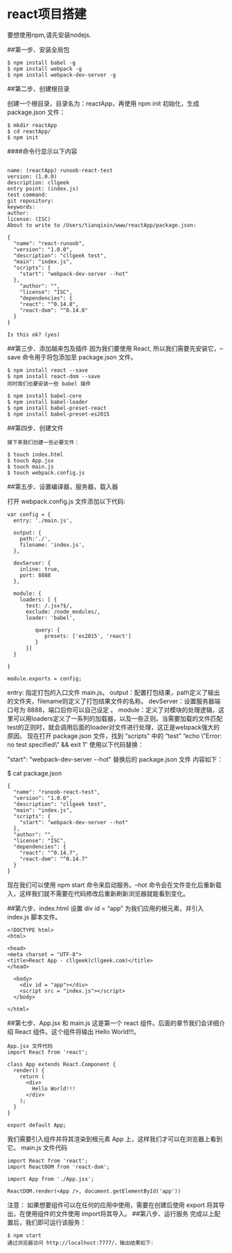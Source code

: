 # react项目搭建
要想使用npm,请先安装nodejs.

##第一步、安装全局包
```
$ npm install babel -g
$ npm install webpack -g
$ npm install webpack-dev-server -g
```
##第二步、创建根目录

创建一个根目录，目录名为：reactApp，再使用 npm init 初始化，生成 package.json 文件：
```
$ mkdir reactApp
$ cd reactApp/
$ npm init
```
####命令行显示以下内容
```

name: (reactApp) runoob-react-test
version: (1.0.0)
description: cllgeek
entry point: (index.js)
test command:
git repository:
keywords:
author:
license: (ISC)
About to write to /Users/tianqixin/www/reactApp/package.json:

{
  "name": "react-runoob",
  "version": "1.0.0",
  "description": "cllgeek test",
  "main": "index.js",
  "scripts": {
    "start": "webpack-dev-server --hot"
  },
    "author": "",
    "license": "ISC",
    "dependencies": {
    "react": "^0.14.8",
    "react-dom": "^0.14.8"
  }
}

Is this ok? (yes)
```
##第三步、添加越来包及插件
因为我们要使用 React, 所以我们需要先安装它，–save 命令用于将包添加至 package.json 文件。
```
$ npm install react --save
$ npm install react-dom --save
同时我们也要安装一些 babel 插件

$ npm install babel-core
$ npm install babel-loader
$ npm install babel-preset-react
$ npm install babel-preset-es2015
```
##第四步、创建文件
```
接下来我们创建一些必要文件：

$ touch index.html
$ touch App.jsx
$ touch main.js
$ touch webpack.config.js
```
##第五步、设置编译器，服务器，载入器

打开 webpack.config.js 文件添加以下代码:
```
var config = {
  entry: './main.js',

  output: {
    path:'./',
    filename: 'index.js',
  },

  devServer: {
    inline: true,
    port: 8888
  },

  module: {
    loaders: [ {
      test: /.jsx?$/,
      exclude: /node_modules/,
      loader: 'babel',

         query: {
            presets: ['es2015', 'react']
         }
      }]
  }

}

module.exports = config;
```
entry: 指定打包的入口文件 main.js。
output：配置打包结果，path定义了输出的文件夹，filename则定义了打包结果文件的名称。
devServer：设置服务器端口号为 8888，端口后你可以自己设定 。
module：定义了对模块的处理逻辑，这里可以用loaders定义了一系列的加载器，以及一些正则。当需要加载的文件匹配test的正则时，就会调用后面的loader对文件进行处理，这正是webpack强大的原因。
现在打开 package.json 文件，找到 “scripts” 中的 “test” “echo \”Error: no test specified\” && exit 1″ 使用以下代码替换：

"start": "webpack-dev-server --hot"
替换后的 package.json 文件 内容如下：

$ cat package.json
```
{
  "name": "runoob-react-test",
  "version": "1.0.0",
  "description": "cllgeek test",
  "main": "index.js",
  "scripts": {
    "start": "webpack-dev-server --hot"
  },
  "author": "",
  "license": "ISC",
  "dependencies": {
    "react": "^0.14.7",
    "react-dom": "^0.14.7"
  }
}
```
现在我们可以使用 npm start 命令来启动服务。–hot 命令会在文件变化后重新载入，这样我们就不需要在代码修改后重新刷新浏览器就能看到变化。

##第六步、index.html
设置 div id = “app” 为我们应用的根元素，并引入 index.js 脚本文件。
```
<!DOCTYPE html>
<html>

<head>
<meta charset = "UTF-8">
<title>React App - cllgeek(cllgeek.com)</title>
</head>

  <body>
    <div id = "app"></div>
    <script src = "index.js"></script>
  </body>

</html>
```
##第七步、App.jsx 和 main.js
这是第一个 react 组件。后面的章节我们会详细介绍 React 组件。这个组件将输出 Hello World!!!。
```
App.jsx 文件代码
import React from 'react';

class App extends React.Component {
  render() {
    return (
      <div>
        Hello World!!!
      </div>
    );
  }
}

export default App;
```
我们需要引入组件并将其渲染到根元素 App 上，这样我们才可以在浏览器上看到它。
main.js 文件代码
```
import React from 'react';
import ReactDOM from 'react-dom';

import App from './App.jsx';

ReactDOM.render(<App />, document.getElementById('app'))
```
注意：
如果想要组件可以在任何的应用中使用，需要在创建后使用 export 将其导出，在使用组件的文件使用 import将其导入。
##第八步、运行服务
完成以上配置后，我们即可运行该服务：
```
$ npm start
通过浏览器访问 http://localhost:7777/，输出结果如下:
```
